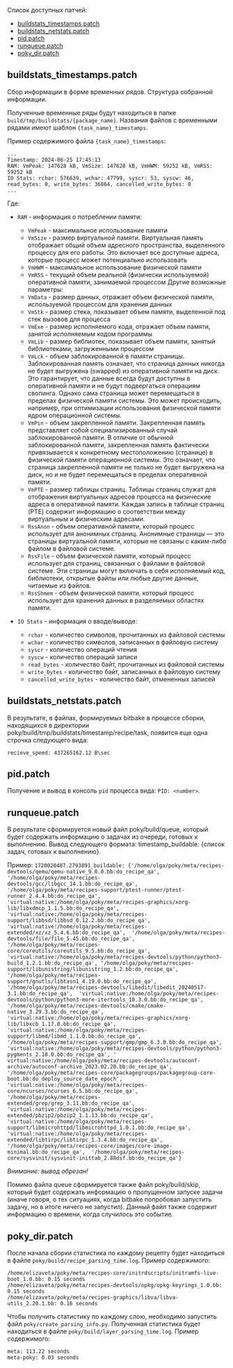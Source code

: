 
Список доступных патчей:
- [buildstats_timestamps.patch](#buildstats_timestampspatch)
- [buildstats_netstats.patch](#buildstats_netstatspatch)
- [pid.patch](#pidpatch)
- [runqueue.patch](#runqueuepatch)
- [poky_dir.patch](#poky_dirpatch)


## buildstats_timestamps.patch

Сбор информации в форме временных рядов. Структура собранной информации.

Полученные временные ряды будут находиться в папке `build/tmp/buildstats/{package_name}`. Названия файлов с временными
рядами имеют шаблон `{task_name}_timestamps`.

Пример содержимого файла `{task_name}_timestamps`:
```text
...
Timestamp: 2024-06-25 17:45:13
RAM: VmPeak: 147628 kB, VmSize: 147628 kB, VmHWM: 59252 kB, VmRSS: 59252 kB
IO Stats: rchar: 576639, wchar: 47799, syscr: 53, syscw: 46, read_bytes: 0, write_bytes: 36864, cancelled_write_bytes: 0
...
```

Где: 
- `RAM` - информация о потреблении памяти:
  - `VmPeak` - максимальное использование памяти
  - `VmSize` - размер виртуальной памяти. Виртуальная память отображает общий объем адресного пространства, выделенного процессу для его работы. Это включает все доступные адреса, которые процесс может потенциально использовать
  - `VmHWM` - максимальное использование физической памяти
  - `VmRSS` - текущий объем реальной (физически используемой) оперативной памяти, занимаемой процессом
Другие возможные параметры:
  - `VmData` - размер данных, отражает объем физической памяти, используемой процессом для хранения данных
  - `VmStk` - размер стека, показывает объем памяти, выделенной под стек вызовов для процесса
  - `VmExe` - размер исполняемого кода, отражает объем памяти, занятой исполняемым кодом программы
  - `VmLib` - размер библиотек, показывает объем памяти, занятый библиотеками, загруженными процессом
  - `VmLck` - объем заблокированной в памяти страницы. Заблокированная память означает, что страница данных никогда не будет выгружена (swapped) из оперативной памяти на диск. Это гарантирует, что данные всегда будут доступны в оперативной памяти и не будут подвергаться операциям свопинга. Однако сама страница может перемещаться в пределах физической памяти системы. Это может происходить, например, при оптимизации использования физической памяти ядром операционной системы.
  - `VmPin` - объем закрепленной памяти. Закрепленная память представляет собой специализированный случай заблокированной памяти. В отличие от обычной заблокированной памяти, закрепленная память фактически привязывается к конкретному местоположению (странице) в физической памяти операционной системы. Это означает, что страница закрепленной памяти не только не будет выгружена на диск, но и не будет перемещаться в пределах оперативной памяти.
  - `VmPTE` - размер таблицы страниц. Таблицы страниц служат для отображения виртуальных адресов процесса на физические адреса в оперативной памяти. Каждая запись в таблице страниц (PTE) содержит информацию о соответствии между виртуальным и физическим адресами.
  - `RssAnon` - объем оперативной памяти, который процесс использует для анонимных страниц. Анонимные страницы — это страницы виртуальной памяти, которые не связаны с каким-либо файлом в файловой системе.
  - `RssFile` - объем физической памяти, который процесс использует для страниц, связанных с файлами в файловой системе. Эти страницы могут включать в себя исполняемый код, библиотеки, открытые файлы или любые другие данные, читаемые из файлов.
  - `RssShmem` - объем физической памяти, который процесс использует для хранения данных в разделяемых областях памяти.
  
- `IO Stats` - информация о вводе/выводе:
  - `rchar` - количество символов, прочитанных из файловой системы
  - `wchar` - количество символов, записанных в файловую систему
  - `syscr` - количество операций чтения
  - `syscw` - количество операций записи
  - `read_bytes` - количество байт, прочитанных из файловой системы
  - `write_bytes` - количество байт, записанных в файловую систему
  - `cancelled_write_bytes` - количество байт, отмененных записей

## buildstats_netstats.patch

В результате, в файлах, формируемых bitbake в процессе сборки, находящихся в директории poky/build/tmp/buildstats/timestamp/recipe/task, появится еще одна строчка следующего вида:
```text
recieve_speed: 437265162.12 B\sec 
```

## pid.patch

Получение и вывод в консоль `pid` процесса вида: `PID: <number>`.

## runqueue.patch

В результате сформируется новый файл poky/build/queue, который будет содержать информацию о задачах из очереди, готовых к выполнению. Вывод следующего формата: timestamp_buildable: {список задач, готовых к выполнению}.

Пример: 
`1720020407.2793891_buildable: {'/home/olga/poky/meta/recipes-devtools/qemu/qemu-native_9.0.0.bb:do_recipe_qa', '/home/olga/poky/meta/recipes-devtools/gcc/libgcc_14.1.bb:do_recipe_qa', 
'/home/olga/poky/meta/recipes-support/ptest-runner/ptest-runner_2.4.4.bb:do_recipe_qa', 'virtual:native:/home/olga/poky/meta/recipes-graphics/xorg-lib/libxdmcp_1.1.5.bb:do_recipe_qa', 
'virtual:native:/home/olga/poky/meta/recipes-support/libbsd/libbsd_0.12.2.bb:do_recipe_qa', 'virtual:native:/home/olga/poky/meta/recipes-extended/xz/xz_5.4.6.bb:do_recipe_qa', 
'/home/olga/poky/meta/recipes-devtools/file/file_5.45.bb:do_recipe_qa', '/home/olga/poky/meta/recipes-core/coreutils/coreutils_9.5.bb:do_recipe_qa', 
'virtual:native:/home/olga/poky/meta/recipes-devtools/python/python3-build_1.2.1.bb:do_recipe_qa', '/home/olga/poky/meta/recipes-support/libunistring/libunistring_1.2.bb:do_recipe_qa', 
'/home/olga/poky/meta/recipes-support/gnutls/libtasn1_4.19.0.bb:do_recipe_qa', '/home/olga/poky/meta/recipes-devtools/libedit/libedit_20240517-3.1.bb:do_recipe_qa', 
'virtual:native:/home/olga/poky/meta/recipes-devtools/python/python3-more-itertools_10.3.0.bb:do_recipe_qa', '/home/olga/poky/meta/recipes-devtools/cmake/cmake-native_3.29.3.bb:do_recipe_qa', 
'virtual:native:/home/olga/poky/meta/recipes-graphics/xorg-lib/libxcb_1.17.0.bb:do_recipe_qa', 'virtual:native:/home/olga/poky/meta/recipes-support/libmd/libmd_1.1.0.bb:do_recipe_qa', 
'/home/olga/poky/meta/recipes-support/gmp/gmp_6.3.0.bb:do_recipe_qa', 'virtual:native:/home/olga/poky/meta/recipes-devtools/python/python3-pygments_2.18.0.bb:do_recipe_qa', '
virtual:native:/home/olga/poky/meta/recipes-devtools/autoconf-archive/autoconf-archive_2023.02.20.bb:do_recipe_qa', '/home/olga/poky/meta/recipes-core/packagegroups/packagegroup-core-boot.bb:do_deploy_source_date_epoch', 
'virtual:native:/home/olga/poky/meta/recipes-core/ncurses/ncurses_6.5.bb:do_recipe_qa', '/home/olga/poky/meta/recipes-extended/grep/grep_3.11.bb:do_recipe_qa', 
'virtual:native:/home/olga/poky/meta/recipes-extended/pbzip2/pbzip2_1.1.13.bb:do_recipe_qa', 'virtual:native:/home/olga/poky/meta/recipes-support/libmicrohttpd/libmicrohttpd_1.0.1.bb:do_recipe_qa', 
'virtual:native:/home/olga/poky/meta/recipes-extended/libtirpc/libtirpc_1.3.4.bb:do_recipe_qa', '/home/olga/poky/meta/recipes-core/images/core-image-minimal.bb:do_recipe_qa', 
'/home/olga/poky/meta/recipes-core/sysvinit/sysvinit-inittab_2.88dsf.bb:do_recipe_qa'}`

*Внимание: вывод обрезан!*

Помимо файла queue сформируется также файл poky/build/skip, который будет содержать информацию о пропущенном запуске задачи (иначе говоря, о тех ситуациях, когда bitbake попробовал запустить задачу, но в итоге ничего не запустил). Данный файл также содержит информацию о времени, когда случилось это событие.

## poky_dir.patch

После начала сборки статистика по каждому рецепту будет находиться в файле `poky/build/recipe_parsing_time.log`. Пример содержимого:
```text
/home/elizaveta/poky/meta/recipes-core/initrdscripts/initramfs-live-boot_1.0.bb: 0.15 seconds
/home/elizaveta/poky/meta/recipes-devtools/opkg/opkg-keyrings_1.0.bb: 0.15 seconds
/home/elizaveta/poky/meta/recipes-graphics/libva/libva-utils_2.20.1.bb: 0.16 seconds
```

Чтобы получить статистику по каждому слою, необходимо запустить файл `poky/create_parsing_info.py`. Полученная статистика
будет находиться в файле `poky/build/layer_parsing_time.log`. Пример содержимого:
```text
meta: 113.22 seconds
meta-poky: 0.03 seconds
```
